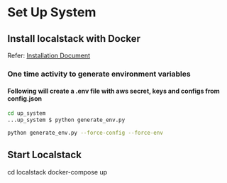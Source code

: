 # Set Up System

## Install localstack with Docker
Refer: 
[Installation Document](https://docs.google.com/document/d/1o_DJDGDltexrNTf4f1FwmJNnVJGHw6XuyiyKcsxeGN4/edit?usp=sharing)

### One time activity to generate environment variables 
#### Following will create a .env file with aws secret, keys and configs from config.json
```bash
cd up_system
...up_system $ python generate_env.py  

python generate_env.py --force-config --force-env
```
#### 


## Start Localstack

cd localstack 
docker-compose up 

